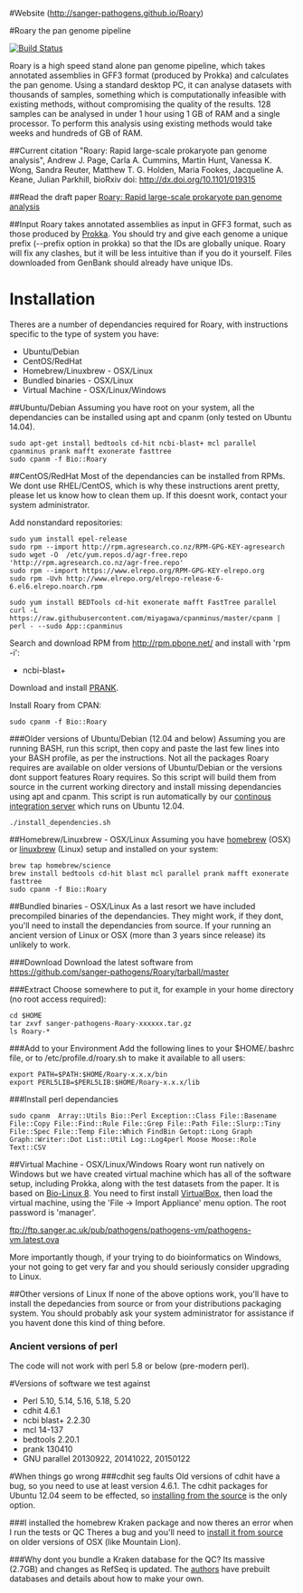 #Website
(http://sanger-pathogens.github.io/Roary)

#Roary the pan genome pipeline

[![Build Status](https://travis-ci.org/sanger-pathogens/Roary.svg?branch=master)](https://travis-ci.org/sanger-pathogens/Roary)

Roary is a high speed stand alone pan genome pipeline, which takes annotated assemblies in GFF3 format (produced by Prokka) and calculates the pan genome.  Using a standard desktop PC, it can analyse datasets with thousands of samples, something which is computationally infeasible with existing methods, without compromising the quality of the results.  128 samples can be analysed in under 1 hour using 1 GB of RAM and a single processor. To perform this analysis using existing methods would take weeks and hundreds of GB of RAM.

##Current citation
    "Roary: Rapid large-scale prokaryote pan genome analysis",
    Andrew J. Page, Carla A. Cummins, Martin Hunt, Vanessa K. Wong, Sandra Reuter, Matthew T. G. Holden, Maria Fookes, Jacqueline A. Keane, Julian Parkhill,
    bioRxiv doi: http://dx.doi.org/10.1101/019315

##Read the draft paper
[Roary: Rapid large-scale prokaryote pan genome analysis](http://dx.doi.org/10.1101/019315)

##Input
Roary takes annotated assemblies as input in GFF3 format, such as those produced by [Prokka](https://github.com/tseemann/prokka/).  You should try and give each genome a unique prefix (--prefix option in prokka) so that the IDs are globally unique. Roary will fix any clashes, but it will be less intuitive than if you do it yourself.  Files downloaded from GenBank should already have unique IDs.


# Installation
Theres are a number of dependancies required for Roary, with instructions specific to the type of system you have:
* Ubuntu/Debian
* CentOS/RedHat
* Homebrew/Linuxbrew - OSX/Linux
* Bundled binaries - OSX/Linux
* Virtual Machine - OSX/Linux/Windows

##Ubuntu/Debian
Assuming you have root on your system, all the dependancies can be installed using apt and cpanm (only tested on Ubuntu 14.04).

```
sudo apt-get install bedtools cd-hit ncbi-blast+ mcl parallel cpanminus prank mafft exonerate fasttree
sudo cpanm -f Bio::Roary
```   

##CentOS/RedHat
Most of the dependancies can be installed from RPMs. We dont use RHEL/CentOS, which is why these instructions arent pretty, please let us know how to clean them up. If this doesnt work, contact your system administrator.

Add nonstandard repositories:
```
sudo yum install epel-release
sudo rpm --import http://rpm.agresearch.co.nz/RPM-GPG-KEY-agresearch
sudo wget -O  /etc/yum.repos.d/agr-free.repo 'http://rpm.agresearch.co.nz/agr-free.repo'
sudo rpm --import https://www.elrepo.org/RPM-GPG-KEY-elrepo.org
sudo rpm -Uvh http://www.elrepo.org/elrepo-release-6-6.el6.elrepo.noarch.rpm
```

```
sudo yum install BEDTools cd-hit exonerate mafft FastTree parallel
curl -L https://raw.githubusercontent.com/miyagawa/cpanminus/master/cpanm | perl - --sudo App::cpanminus
```

Search and download RPM from http://rpm.pbone.net/ and install with 'rpm -i':
* ncbi-blast+ 

Download and install [PRANK](http://wasabiapp.org/software/prank/prank_installation/). 

Install Roary from CPAN:
```
sudo cpanm -f Bio::Roary
```

###Older versions of Ubuntu/Debian (12.04 and below)
Assuming you are running BASH, run this script, then copy and paste the last few lines into your BASH profile, as per the instructions.  Not all the packages Roary requires are available on older versions of Ubuntu/Debian or the versions dont support features Roary requires.  So this script will build them from source in the current working directory and install missing dependancies using apt and cpanm. This script is run automatically by our [continous integration server](https://travis-ci.org/andrewjpage/Roary) which runs on Ubuntu 12.04.
```
./install_dependencies.sh
```

##Homebrew/Linuxbrew - OSX/Linux
Assuming you have [homebrew](http://brew.sh/) (OSX) or [linuxbrew](http://brew.sh/linuxbrew/) (Linux) setup and installed on your system:

```
brew tap homebrew/science
brew install bedtools cd-hit blast mcl parallel prank mafft exonerate fasttree
sudo cpanm -f Bio::Roary
```

##Bundled binaries - OSX/Linux
As a last resort we have included precompiled binaries of the dependancies. They might work, if they dont, you'll need to install the dependancies from source. If your running an ancient version of Linux or OSX (more than 3 years since release) its unlikely to work.

###Download
Download the latest software from 
https://github.com/sanger-pathogens/Roary/tarball/master

###Extract
Choose somewhere to put it, for example in your home directory (no root access required):

```
cd $HOME
tar zxvf sanger-pathogens-Roary-xxxxxx.tar.gz
ls Roary-*
```

###Add to your Environment
Add the following lines to your $HOME/.bashrc file, or to /etc/profile.d/roary.sh to make it available to all users:

```
export PATH=$PATH:$HOME/Roary-x.x.x/bin
export PERL5LIB=$PERL5LIB:$HOME/Roary-x.x.x/lib
```

###Install perl dependancies

```
sudo cpanm  Array::Utils Bio::Perl Exception::Class File::Basename File::Copy File::Find::Rule File::Grep File::Path File::Slurp::Tiny File::Spec File::Temp File::Which FindBin Getopt::Long Graph Graph::Writer::Dot List::Util Log::Log4perl Moose Moose::Role Text::CSV
```

##Virtual Machine - OSX/Linux/Windows
Roary wont run natively on Windows but we have created virtual machine which has all of the software setup, including Prokka, along with the test datasets from the paper. It is based on [Bio-Linux 8](http://environmentalomics.org/bio-linux/).  You need to first install [VirtualBox](https://www.virtualbox.org/), then load the virtual machine, using the 'File -> Import Appliance' menu option. The root password is 'manager'.

ftp://ftp.sanger.ac.uk/pub/pathogens/pathogens-vm/pathogens-vm.latest.ova

More importantly though, if your trying to do bioinformatics on Windows, your not going to get very far and you should seriously consider upgrading to Linux.

##Other versions of Linux
If none of the above options work, you'll have to install the depedancies from source or from your distributions packaging system.  You should probably ask your system administrator for assistance if you havent done this kind of thing before.

### Ancient versions of perl
The code will not work with perl 5.8 or below (pre-modern perl). 

#Versions of software we test against
* Perl 5.10, 5.14, 5.16, 5.18, 5.20
* cdhit 4.6.1
* ncbi blast+ 2.2.30
* mcl 14-137
* bedtools 2.20.1
* prank 130410
* GNU parallel 20130922, 20141022, 20150122

#When things go wrong
###cdhit seg faults
Old versions of cdhit have a bug, so you need to use at least version 4.6.1.  The cdhit packages for Ubuntu 12.04 seem to be effected, so [installing from the source](http://cd-hit.org/) is the only option. 

###I installed the homebrew Kraken package and now theres an error when I run the tests or QC
Theres a bug and you'll need to [install it from source](https://ccb.jhu.edu/software/kraken/) on older versions of OSX (like Mountain Lion).  

###Why dont you bundle a Kraken database for the QC?
Its massive (2.7GB) and changes as RefSeq is updated.  The [authors](https://ccb.jhu.edu/software/kraken/) have prebuilt databases and details about how to make your own.
